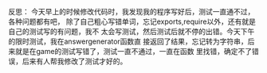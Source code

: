 反思：
    今天早上的时候修改代码时，我发现我的程序写好后，测试一直通不过，各种问题都有吧，
 除了自己粗心写错单词，忘记exports,require以外，还有就是自己的测试写的有问题，我不
 太会写测试，然后测试后就不停的出错。今天下午的限时测试，我在answergenerator函数直
 接返回了结果，忘记转为字符串，后来就是在game的测试写错了，测试一直不通过，一直在函数
 里找错，确定不了错误，后来有人帮我修改了测试才好的。